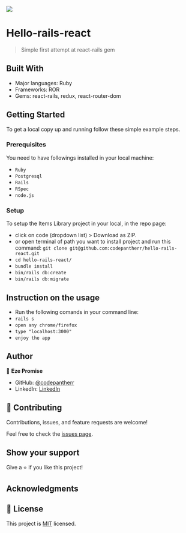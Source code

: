![](https://img.shields.io/badge/Microverse-blueviolet)

# Hello-rails-react

> Simple first attempt at react-rails gem

## Built With

- Major languages: Ruby
- Frameworks: ROR
- Gems: react-rails, redux, react-router-dom

## Getting Started

To get a local copy up and running follow these simple example steps.

### Prerequisites

You need to have followings installed in your local machine:
- `Ruby`
- `Postgresql`
- `Rails`
- `RSpec`
- `node.js`

### Setup

To setup the Items Library project in your local, in the repo page: 
- click on code (dropdown list) > Download as ZIP. 
- or open terminal of path you want to install project and run this command:
`git clone git@github.com:codepantherr/hello-rails-react.git`
- `cd hello-rails-react/`
- `bundle install`
- `bin/rails db:create`
- `bin/rails db:migrate`

## Instruction on the usage
- Run the following comands in your command line:
- `rails s`
- `open any chrome/firefox`
- `type "localhost:3000"`
- `enjoy the app`

## Author

👤 **Eze Promise**

- GitHub: [@codepantherr](https://github.com/codepantherr)
- LinkedIn: [LinkedIn](https://www.linkedin.com/in/promise-eze/)

## 🤝 Contributing

Contributions, issues, and feature requests are welcome!

Feel free to check the [issues page](https://github.com/codepantherr/hello-rails-react/issues).

## Show your support

Give a ⭐️ if you like this project!

## Acknowledgments

## 📝 License

This project is [MIT](./MIT.md) licensed.
